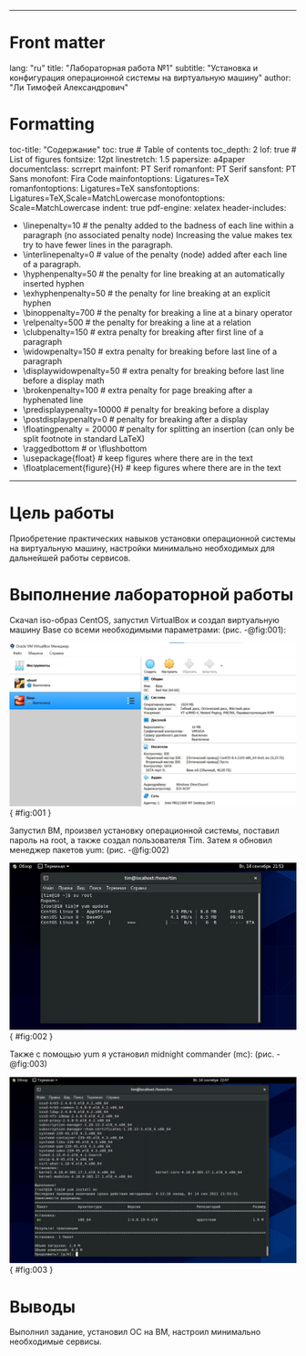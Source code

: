 ﻿
---
# Front matter
lang: "ru"
title: "Лабораторная работа №1"
subtitle: "Установка и конфигурация операционной системы на виртуальную машину"
author: "Ли Тимофей Александрович"

# Formatting
toc-title: "Содержание"
toc: true # Table of contents
toc_depth: 2
lof: true # List of figures
fontsize: 12pt
linestretch: 1.5
papersize: a4paper
documentclass: scrreprt
mainfont: PT Serif
romanfont: PT Serif
sansfont: PT Sans
monofont: Fira Code
mainfontoptions: Ligatures=TeX
romanfontoptions: Ligatures=TeX
sansfontoptions: Ligatures=TeX,Scale=MatchLowercase
monofontoptions: Scale=MatchLowercase
indent: true
pdf-engine: xelatex
header-includes:
  - \linepenalty=10 # the penalty added to the badness of each line within a paragraph (no associated penalty node) Increasing the value makes tex try to have fewer lines in the paragraph.
  - \interlinepenalty=0 # value of the penalty (node) added after each line of a paragraph.
  - \hyphenpenalty=50 # the penalty for line breaking at an automatically inserted hyphen
  - \exhyphenpenalty=50 # the penalty for line breaking at an explicit hyphen
  - \binoppenalty=700 # the penalty for breaking a line at a binary operator
  - \relpenalty=500 # the penalty for breaking a line at a relation
  - \clubpenalty=150 # extra penalty for breaking after first line of a paragraph
  - \widowpenalty=150 # extra penalty for breaking before last line of a paragraph
  - \displaywidowpenalty=50 # extra penalty for breaking before last line before a display math
  - \brokenpenalty=100 # extra penalty for page breaking after a hyphenated line
  - \predisplaypenalty=10000 # penalty for breaking before a display
  - \postdisplaypenalty=0 # penalty for breaking after a display
  - \floatingpenalty = 20000 # penalty for splitting an insertion (can only be split footnote in standard LaTeX)
  - \raggedbottom # or \flushbottom
  - \usepackage{float} # keep figures where there are in the text
  - \floatplacement{figure}{H} # keep figures where there are in the text
---

# Цель работы

Приобретение практических навыков установки операционной системы на виртуальную машину, настройки минимально необходимых для дальнейшей работы сервисов. 

# Выполнение лабораторной работы

Скачал iso-образ CentOS, запустил VirtualBox и создал виртуальную машину Base со всеми необходимыми параметрами: (рис. -@fig:001):

![ВМ Base](images/1.png){ #fig:001 }

Запустил ВМ, произвел установку операционной системы, поставил пароль на root, а также создал пользователя Tim. Затем я обновил менеджер пакетов yum: (рис. -@fig:002)

![обновление yum](images/2.png){ #fig:002 }

Также с помощью yum я установил midnight commander (mc): (рис. -@fig:003)

![установка mc](images/3.png){ #fig:003 }

# Выводы

Выполнил задание, установил ОС на ВМ, настроил минимально необходимые сервисы.